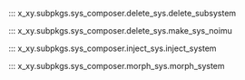 ::: x_xy.subpkgs.sys_composer.delete_sys.delete_subsystem

::: x_xy.subpkgs.sys_composer.delete_sys.make_sys_noimu

::: x_xy.subpkgs.sys_composer.inject_sys.inject_system

::: x_xy.subpkgs.sys_composer.morph_sys.morph_system
